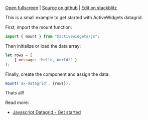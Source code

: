 
[Open fullscreen](/hello-world/) | [Source on github](https://github.com/activewidgets/js/tree/master/examples/hello-world) | [Edit on stackblitz](https://stackblitz.com/github/activewidgets/js/tree/master/examples/hello-world)

This is a small example to get started with ActiveWidgets datagrid.

First, import the mount function:

```js
import { mount } from "@activewidgets/js";
```

Then initialize or load the data array:

```js
let rows = [
    { message: 'Hello, World!' }
];
```

Finally, create the component and assign the data:

```js
mount('ax-datagrid', {rows});
```

Thats all! 

Read more:

 - [Javascript Datagrid - Get started](https://activewidgets.com/guide/env/js/)